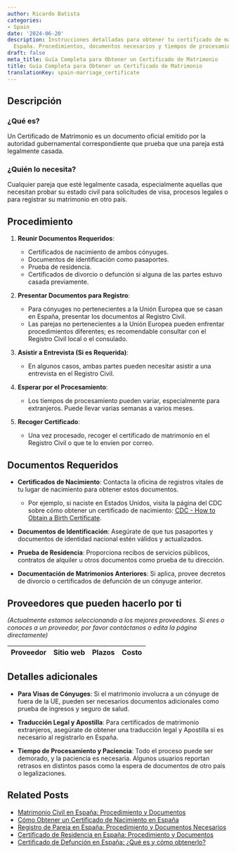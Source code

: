 ```yaml
---
author: Ricardo Batista
categories:
- Spain
date: '2024-06-20'
description: Instrucciones detalladas para obtener tu certificado de matrimonio en
  España. Procedimientos, documentos necesarios y tiempos de procesamiento.
draft: false
meta_title: Guía Completa para Obtener un Certificado de Matrimonio
title: Guía Completa para Obtener un Certificado de Matrimonio
translationKey: spain-marriage_certificate
---
```



## Descripción
### ¿Qué es?
Un Certificado de Matrimonio es un documento oficial emitido por la autoridad gubernamental correspondiente que prueba que una pareja está legalmente casada.

### ¿Quién lo necesita?
Cualquier pareja que esté legalmente casada, especialmente aquellas que necesitan probar su estado civil para solicitudes de visa, procesos legales o para registrar su matrimonio en otro país.

## Procedimiento
1. **Reunir Documentos Requeridos**:
   - Certificados de nacimiento de ambos cónyuges.
   - Documentos de identificación como pasaportes.
   - Prueba de residencia.
   - Certificados de divorcio o defunción si alguna de las partes estuvo casada previamente.

2. **Presentar Documentos para Registro**:
   - Para cónyuges no pertenecientes a la Unión Europea que se casan en España, presentar los documentos al Registro Civil.
   - Las parejas no pertenecientes a la Unión Europea pueden enfrentar procedimientos diferentes; es recomendable consultar con el Registro Civil local o el consulado.

3. **Asistir a Entrevista (Si es Requerida)**:
   - En algunos casos, ambas partes pueden necesitar asistir a una entrevista en el Registro Civil.

4. **Esperar por el Procesamiento**:
   - Los tiempos de procesamiento pueden variar, especialmente para extranjeros. Puede llevar varias semanas a varios meses.

5. **Recoger Certificado**:
   - Una vez procesado, recoger el certificado de matrimonio en el Registro Civil o que te lo envíen por correo.

## Documentos Requeridos
- **Certificados de Nacimiento**:
  Contacta la oficina de registros vitales de tu lugar de nacimiento para obtener estos documentos.
  - Por ejemplo, si naciste en Estados Unidos, visita la página del CDC sobre cómo obtener un certificado de nacimiento: [CDC - How to Obtain a Birth Certificate](https://www.cdc.gov/nchs/w2w/index.htm).

- **Documentos de Identificación**:
  Asegúrate de que tus pasaportes y documentos de identidad nacional estén válidos y actualizados.

- **Prueba de Residencia**:
  Proporciona recibos de servicios públicos, contratos de alquiler u otros documentos como prueba de tu dirección.

- **Documentación de Matrimonios Anteriores**:
  Si aplica, provee decretos de divorcio o certificados de defunción de un cónyuge anterior.

## Proveedores que pueden hacerlo por ti
_(Actualmente estamos seleccionando a los mejores proveedores. Si eres o conoces a un proveedor, por favor contáctanos o edita la página directamente)_

| Proveedor        |     Sitio web     |     Plazos    |       Costo      |
| --------------- | --------------- |  :-------------: | :-------------: |

## Detalles adicionales
- **Para Visas de Cónyuges**:
  Si el matrimonio involucra a un cónyuge de fuera de la UE, pueden ser necesarios documentos adicionales como prueba de ingresos y seguro de salud.

- **Traducción Legal y Apostilla**:
  Para certificados de matrimonio extranjeros, asegúrate de obtener una traducción legal y Apostilla si es necesario al registrarlo en España.

- **Tiempo de Procesamiento y Paciencia**:
  Todo el proceso puede ser demorado, y la paciencia es necesaria. Algunos usuarios reportan retrasos en distintos pasos como la espera de documentos de otro país o legalizaciones.


## Related Posts

- [Matrimonio Civil en España: Procedimiento y Documentos](https://tramitit.com/es/guides/spain/solicitud_de_matrimonio_civil/)
- [Cómo Obtener un Certificado de Nacimiento en España](https://tramitit.com/es/guides/spain/certificado_de_nacimiento/)
- [Registro de Pareja en España: Procedimiento y Documentos Necesarios](https://tramitit.com/es/guides/spain/inscripcion_en_el_registro_de_parejas_de_hecho/)
- [Certificado de Residencia en España: Procedimiento y Documentos](https://tramitit.com/es/guides/spain/certificado_de_empadronamiento/)
- [Certificado de Defunción en España: ¿Qué es y cómo obtenerlo?](https://tramitit.com/es/guides/spain/certificado_de_defunción/)